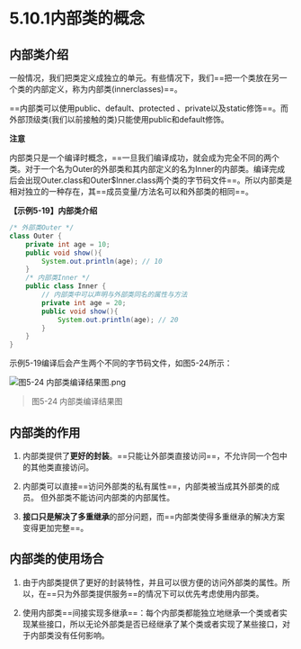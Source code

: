 # 5.10.1内部类的概念

## 内部类介绍

   一般情况，我们把类定义成独立的单元。有些情况下，我们==把一个类放在另一个类的内部定义，称为内部类(innerclasses)==。

   ==内部类可以使用public、default、protected 、private以及static修饰==。而外部顶级类(我们以前接触的类)只能使用public和default修饰。

**注意**

   内部类只是一个编译时概念，==一旦我们编译成功，就会成为完全不同的两个类。对于一个名为Outer的外部类和其内部定义的名为Inner的内部类。编译完成后会出现Outer.class和Outer$Inner.class两个类的字节码文件==。所以内部类是相对独立的一种存在，其==成员变量/方法名可以和外部类的相同==。

**【示例5-19】内部类介绍**

```java
/* 外部类Outer */
class Outer {
	private int age = 10;
	public void show(){
		System.out.println(age); // 10
	}
	/* 内部类Inner */
	public class Inner {
		// 内部类中可以声明与外部类同名的属性与方法
		private int age = 20;
		public void show(){
			System.out.println(age); // 20
		}
	}
}
```

   示例5-19编译后会产生两个不同的字节码文件，如图5-24所示：

![图5-24 内部类编译结果图.png](https://www.sxt.cn/360shop/Public/admin/UEditor/20170520/1495261579765732.png)

> 图5-24 内部类编译结果图

## 内部类的作用

1. 内部类提供了**更好的封装**。==只能让外部类直接访问==，不允许同一个包中的其他类直接访问。

2. 内部类可以直接==访问外部类的私有属性==，内部类被当成其外部类的成员。 但外部类不能访问内部类的内部属性。

3. **接口只是解决了多重继承**的部分问题，而==内部类使得多重继承的解决方案变得更加完整==。

## 内部类的使用场合

1. 由于内部类提供了更好的封装特性，并且可以很方便的访问外部类的属性。所以，在==只为外部类提供服务==的情况下可以优先考虑使用内部类。

2. 使用内部类==间接实现多继承==：每个内部类都能独立地继承一个类或者实现某些接口，所以无论外部类是否已经继承了某个类或者实现了某些接口，对于内部类没有任何影响。